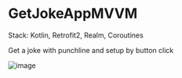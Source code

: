 # GetJokeAppMVVM
Stack: Kotlin, Retrofit2, Realm, Coroutines

Get a joke with punchline and setup by button click

![image](https://user-images.githubusercontent.com/99660044/225766778-2942b4f3-547f-4045-b81f-ed43127c305d.png)


